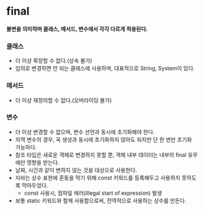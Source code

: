 # final

**불변을 의미하며 클래스, 메서드, 변수에서 각각 다르게 적용된다.**

### 클래스
* 더 이상 확장할 수 없다.(상속 불가)
* 임의로 변경하면 안 되는 클래스에 사용하며, 대표적으로 String, System이 있다.

### 메서드
* 더 이상 재정의할 수 없다.(오버라이딩 불가)

### 변수
* 더 이상 변경할 수 없으며, 변수 선언과 동시에 초기화해야 한다.
* 지역 변수의 경우, 꼭 생성과 동시에 초기화하지 않아도 되지만 단 한 번만 초기화 가능하다. 
* 참조 타입은 새로운 객체로 변경하지 못할 뿐, 객체 내부 데이터는 내부의 final 유무에만 영향을 받는다.
* 날짜, 시간과 같이 변하지 않는 것을 대상으로 사용한다.
* 자바는 상수 표현에 혼동을 막기 위해 const 키워드를 등록해두고 사용하지 못하도록 막아두었다.
    * const 사용시, 컴파일 에러(illegal start of expression) 발생
* 보통 static 키워드와 함께 사용함으로써, 전역적으로 사용하는 상수를 만든다.
